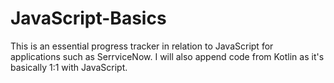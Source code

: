 # JavaScript-Basics
This is an essential progress tracker in relation to JavaScript for applications such as SerrviceNow. I will also append code from Kotlin as it's basically 1:1 with JavaScript.  

